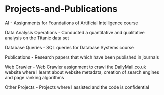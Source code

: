 # Projects-and-Publications

AI - Assignments for Foundations of Artificial Intelligence course

Data Analysis Operations - Conducted a quantitative and qualitative analysis on the Titanic data set

Database Queries - SQL queries for Database Systems course

Publications - Research papers that which have been published in journals

Web Crawler - Web Crawler assignment to crawl the DailyMail.co.uk website where I learnt about website metadata, creation of search engines and page ranking algorithms

Other Projects - Projects where I assisted and the code is confidential

